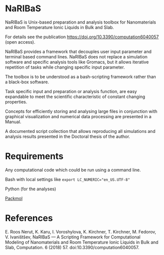 # NaRIBaS

NaRIBaS is Unix-based preparation and analysis toolbox for Nanomaterials and Room Temperature Ionic Liquids in Bulk and Slab.

For details see the publication https://doi.org/10.3390/computation6040057 (open access).

NaRIBaS provides a framework that decouples user input parameter and terminal based command lines. NaRIBaS does not replace a simulation software and specific analysis tools like Gromacs, but it allows iterative repetition of tasks while changing specific input parameter.

The toolbox is to be understood as a bash-scripting framework rather than a black-box software.

Task specific input and preparation or analysis function, are easy expandable to meet the scientific characteristic of constant changing properties.

Concepts for efficiently storing and analysing large files in conjunction with graphical visualization and numerical data processing are presented in a Manual.

A documented script collection that allows reproducing all simulations and analysis results presented in the Doctoral thesis of the author.

# Requirements

Any computational code which could be run using a command line.

Bash with local settings like `export LC_NUMERIC="en_US.UTF-8"`

Python (for the analyses)

[Packmol](http://www.ime.unicamp.br/~martinez/packmol/)

# References

E. Roos Nerut, K. Karu, I. Voroshylova, K. Kirchner, T. Kirchner, M. Fedorov, V. Ivaništšev, NaRIBaS — A Scripting Framework for Computational Modeling of Nanomaterials and Room Temperature Ionic Liquids in Bulk and Slab, Computation. 6 (2018) 57. doi:10.3390/computation6040057.
